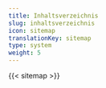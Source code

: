 ```yaml
---
title: Inhaltsverzeichnis
slug: inhaltsverzeichnis
icon: sitemap
translationKey: sitemap
type: system
weight: 5
---
```

{{< sitemap >}}